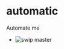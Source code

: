 # automatic
Automate me   

* ![swip master](https://github.com/nonameexist/automatic/workflows/Nginx%20upstream%20switch%20ipv6%20test/badge.svg?branch=master "Swip master status")
